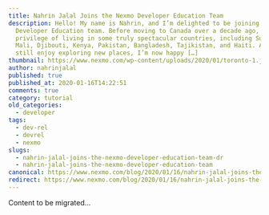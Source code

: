 ```yaml
---
title: Nahrin Jalal Joins the Nexmo Developer Education Team
description: Hello! My name is Nahrin, and I’m delighted to be joining the Nexmo
  Developer Education team. Before moving to Canada over a decade ago, I had the
  privilege of living in some truly spectacular countries, including Sudan,
  Mali, Djibouti, Kenya, Pakistan, Bangladesh, Tajikistan, and Haiti. Although I
  still enjoy exploring new places, I’m now happy […]
thumbnail: https://www.nexmo.com/wp-content/uploads/2020/01/toronto-1.jpg
author: nahrinjalal
published: true
published_at: 2020-01-16T14:22:51
comments: true
category: tutorial
old_categories:
  - developer
tags:
  - dev-rel
  - devrel
  - nexmo
slugs:
  - nahrin-jalal-joins-the-nexmo-developer-education-team-dr
  - nahrin-jalal-joins-the-nexmo-developer-education-team
canonical: https://www.nexmo.com/blog/2020/01/16/nahrin-jalal-joins-the-nexmo-developer-education-team-dr
redirect: https://www.nexmo.com/blog/2020/01/16/nahrin-jalal-joins-the-nexmo-developer-education-team-dr
---
```

Content to be migrated...